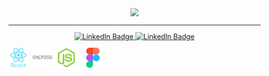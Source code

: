 
<div align="center"> 
  <img src="https://media.giphy.com/media/aUrDJsimOMZbYmwUL6/giphy.gif" width="90" height="">
</div>

-------

<div align="center">
<a href="#">
  <img src="https://img.shields.io/badge/LinkedIn-blue?style=for-the-badge&logo=linkedin&logoColor=white" alt="LinkedIn Badge">
  </a>
  <a href="#">
  <img src="https://img.shields.io/badge/Instagram-white?style=for-the-badge&logo=instagram" alt="LinkedIn Badge">
  </a>
</div>

<img src="https://github.com/devicons/devicon/blob/master/icons/react/react-original-wordmark.svg" title="React" alt="React" width="40" height="40"/>&nbsp;
<img src="https://github.com/devicons/devicon/blob/master/icons/express/express-original-wordmark.svg" title="Express" alt="Spring" width="40" height="40"/>&nbsp;
<img src="https://github.com/devicons/devicon/blob/master/icons/nodejs/nodejs-original.svg" title="Nodejs" alt="Nodejs" width="40" height="40"/> &nbsp;
<img src="https://github.com/devicons/devicon/blob/master/icons/figma/figma-original.svg" title="Flutter" alt="Flutter" width="40" height="40"/> &nbsp;


<!--
**abdifatahmuse/abdifatahmuse** is a ✨ _special_ ✨ repository because its `README.md` (this file) appears on your GitHub profile.

Here are some ideas to get you started:

- 🔭 I’m currently working on ...
- 🌱 I’m currently learning ...
- 👯 I’m looking to collaborate on ...
- 🤔 I’m looking for help with ...
- 💬 Ask me about ...
- 📫 How to reach me: ...
- 😄 Pronouns: ...
- ⚡ Fun fact: ...
-->
